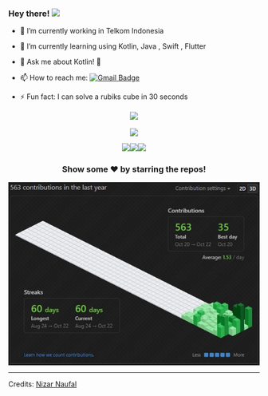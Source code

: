 ### Hey there! <img src="https://media.giphy.com/media/hvRJCLFzcasrR4ia7z/giphy.gif" width="25px">

- 🔭 I’m currently working in Telkom Indonesia
- 🌱 I’m currently learning using Kotlin, Java , Swift , Flutter
- 💬 Ask me about Kotlin! 🐍
- 📫 How to reach me: <a href ="mailto:nizarnfl21@gmail.com">![Gmail Badge](https://img.shields.io/badge/-nizarnfl21@gmail.com-c14438?style=flat-square&logo=Gmail&logoColor=white&link=mailto:nizarnfl21@gmail.com)</a>

- ⚡ Fun fact: I can solve a rubiks cube in 30 seconds 
<!--Got the trophies from https://github.com/ryo-ma/github-profile-trophy#margin-width -->
<div align = "center">
  <img align="center" src= "https://github-profile-trophy.vercel.app/?username=VinayakBector2002&theme=dracula&rank=S,AAA,AA,B,C,A&margin-w=10" />
</div>
<p></p>
<div align = "center">
  <p><img align="center" src="https://github-readme-stats.vercel.app/api/top-langs/?username=NizarNaufal&theme=dark&layout=compact" /></p><p><img src="https://i.giphy.com/media/LMt9638dO8dftAjtco/200.webp" width="100"><img src="https://i.giphy.com/media/IdyAQJVN2kVPNUrojM/200.webp" width="100"><img src="https://i.giphy.com/media/KzJkzjggfGN5Py6nkT/200.webp" width="100"><!--<img src=https://media3.giphy.com/media/XAxylRMCdpbEWUAvr8/giphy.gif width="105"><img src=https://media4.giphy.com/media/fsEaZldNC8A1PJ3mwp/giphy.gif width="105">--></p>
  
</div>
<div align="center">

### Show some ❤️ by starring the repos!

</div>

<div align = "center">
  <img align="center" src= "https://github.com/VinayakBector2002/VinayakBector2002/blob/master/Contribution3D.jpg" />
</div>

-----
Credits: [Nizar Naufal](https://github.com/NizarNaufal)

